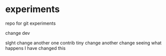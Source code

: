 # experiments
repo for git experiments

change dev

slght change
another one
contrib
tiny change
another change
seeing what happens
I have changed this
